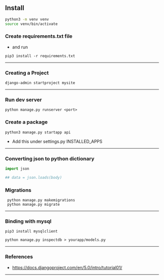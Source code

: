 ## Install

```bash
python3 -m venv venv
source venv/bin/activate
```

### Create requirements.txt file

- and run
```commandline
pip3 install -r requirements.txt
```

---

### Creating a Project

```commandline
django-admin startproject mysite
```

---
### Run dev server

```commandline
python manage.py runserver <port>
```

### Create a package

```commandline
python3 manage.py startapp api
```

- Add this under settings.py INSTALLED_APPS
---
### Converting json to python dictionary
```py
import json

## data = json.loads(body)

```
### Migrations

```commandline
 python manage.py makemigrations
 python manage.py migrate
```

---

### Binding with mysql

```commandline
pip3 install mysqlclient
```

```commandline
python manage.py inspectdb > yourapp/models.py
```

---

### References
- https://docs.djangoproject.com/en/5.0/intro/tutorial01/

---
